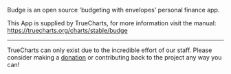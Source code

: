 Budge is an open source 'budgeting with envelopes' personal finance app.

This App is supplied by TrueCharts, for more information visit the manual: https://truecharts.org/charts/stable/budge

---

TrueCharts can only exist due to the incredible effort of our staff.
Please consider making a [donation](https://truecharts.org/docs/about/sponsor) or contributing back to the project any way you can!
